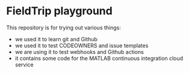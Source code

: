 # FieldTrip playground

This repository is for trying out various things:

- we used it to learn git and Github
- we used it to test CODEOWNERS and issue templates
- we are using it to test webhooks and Github actions
- it contains some code for the MATLAB continuous integration cloud service

